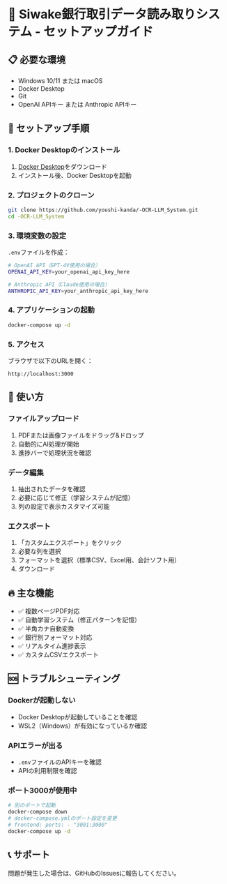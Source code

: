 # 🚀 Siwake銀行取引データ読み取りシステム - セットアップガイド

## 📋 必要な環境
- Windows 10/11 または macOS
- Docker Desktop
- Git
- OpenAI APIキー または Anthropic APIキー

## 🔧 セットアップ手順

### 1. Docker Desktopのインストール
1. [Docker Desktop](https://www.docker.com/products/docker-desktop/)をダウンロード
2. インストール後、Docker Desktopを起動

### 2. プロジェクトのクローン
```bash
git clone https://github.com/youshi-kanda/-OCR-LLM_System.git
cd -OCR-LLM_System
```

### 3. 環境変数の設定
`.env`ファイルを作成：
```bash
# OpenAI API（GPT-4V使用の場合）
OPENAI_API_KEY=your_openai_api_key_here

# Anthropic API（Claude使用の場合）
ANTHROPIC_API_KEY=your_anthropic_api_key_here
```

### 4. アプリケーションの起動
```bash
docker-compose up -d
```

### 5. アクセス
ブラウザで以下のURLを開く：
```
http://localhost:3000
```

## 🎯 使い方

### ファイルアップロード
1. PDFまたは画像ファイルをドラッグ&ドロップ
2. 自動的にAI処理が開始
3. 進捗バーで処理状況を確認

### データ編集
1. 抽出されたデータを確認
2. 必要に応じて修正（学習システムが記憶）
3. 列の設定で表示カスタマイズ可能

### エクスポート
1. 「カスタムエクスポート」をクリック
2. 必要な列を選択
3. フォーマットを選択（標準CSV、Excel用、会計ソフト用）
4. ダウンロード

## 🔥 主な機能
- ✅ 複数ページPDF対応
- ✅ 自動学習システム（修正パターンを記憶）
- ✅ 半角カナ自動変換
- ✅ 銀行別フォーマット対応
- ✅ リアルタイム進捗表示
- ✅ カスタムCSVエクスポート

## 🆘 トラブルシューティング

### Dockerが起動しない
- Docker Desktopが起動していることを確認
- WSL2（Windows）が有効になっているか確認

### APIエラーが出る
- `.env`ファイルのAPIキーを確認
- APIの利用制限を確認

### ポート3000が使用中
```bash
# 別のポートで起動
docker-compose down
# docker-compose.ymlのポート設定を変更
# frontend: ports: - "3001:3000"
docker-compose up -d
```

## 📞 サポート
問題が発生した場合は、GitHubのIssuesに報告してください。
